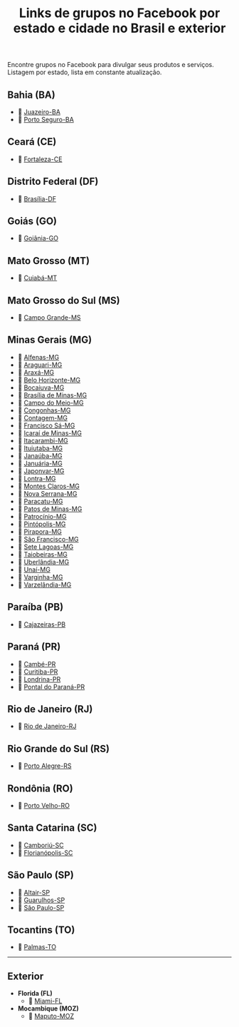 <header>
  <h1>Links de grupos no Facebook por estado e cidade no Brasil e exterior</h1>
</header>

<p>
  Encontre grupos no Facebook para divulgar seus produtos e serviços. 
  Listagem por estado, lista em constante atualização.
</p>

<section>
  <h2>Bahia (BA)</h2>
  <ul>
    <li>🔗 <a href="https://www.facebook.com/groups/juazeirobahiabrasil/" target="_blank">Juazeiro-BA</a></li>
    <li>🔗 <a href="https://www.facebook.com/groups/portosegurobrasil/" target="_blank">Porto Seguro-BA</a></li>
  </ul>
</section>

<section>
  <h2>Ceará (CE)</h2>
  <ul>
    <li>🔗 <a href="https://www.facebook.com/groups/fortalezacebrasil/" target="_blank">Fortaleza-CE</a></li>
  </ul>
</section>

<section>
  <h2>Distrito Federal (DF)</h2>
  <ul>
    <li>🔗 <a href="https://www.facebook.com/groups/brasiliadfbrasil/" target="_blank">Brasília-DF</a></li>
  </ul>
</section>

<section>
  <h2>Goiás (GO)</h2>
  <ul>
    <li>🔗 <a href="https://www.facebook.com/groups/goianiagoiasbrasil/" target="_blank">Goiânia-GO</a></li>
  </ul>
</section>

<section>
  <h2>Mato Grosso (MT)</h2>
  <ul>
    <li>🔗 <a href="https://www.facebook.com/groups/cuiababrasil/" target="_blank">Cuiabá-MT</a></li>
  </ul>
</section>

<section>
  <h2>Mato Grosso do Sul (MS)</h2>
  <ul>
    <li>🔗 <a href="https://www.facebook.com/groups/campograndematogrossosul/" target="_blank">Campo Grande-MS</a></li>
  </ul>
</section>

<section>
  <h2>Minas Gerais (MG)</h2>
  <ul>
    <li>🔗 <a href="https://www.facebook.com/groups/alfenasminasgeraisbrasil/" target="_blank">Alfenas-MG</a></li>
    <li>🔗 <a href="https://www.facebook.com/groups/araguariminasgeraisbrasil/" target="_blank">Araguari-MG</a></li>
    <li>🔗 <a href="https://www.facebook.com/groups/araxaminasgeraisbrasil/" target="_blank">Araxá-MG</a></li>
    <li>🔗 <a href="https://www.facebook.com/groups/belohorizonteminasgerais/" target="_blank">Belo Horizonte-MG</a></li>
    <li>🔗 <a href="https://www.facebook.com/groups/bocaiuvamgbrasil/" target="_blank">Bocaiuva-MG</a></li>
    <li>🔗 <a href="https://www.facebook.com/groups/brasiliademinasmg/" target="_blank">Brasília de Minas-MG</a></li>
    <li>🔗 <a href="https://www.facebook.com/groups/campodomeiominasgerais/" target="_blank">Campo do Meio-MG</a></li>
    <li>🔗 <a href="https://www.facebook.com/groups/congonhasminasgerais/" target="_blank">Congonhas-MG</a></li>
    <li>🔗 <a href="https://www.facebook.com/groups/contagemminasgeraisbrasil/" target="_blank">Contagem-MG</a></li>
    <li>🔗 <a href="https://www.facebook.com/groups/franciscosaminasgeraisbrasil/" target="_blank">Francisco Sá-MG</a></li>
    <li>🔗 <a href="https://www.facebook.com/groups/icaraideminasmgbrasil/" target="_blank">Icaraí de Minas-MG</a></li>
    <li>🔗 <a href="https://www.facebook.com/groups/itacarambinortedeminas/" target="_blank">Itacarambi-MG</a></li>
    <li>🔗 <a href="https://www.facebook.com/groups/ituiutabaminasgeraisbrasil/" target="_blank">Ituiutaba-MG</a></li>
    <li>🔗 <a href="https://www.facebook.com/groups/janaubaminasgeraisbrasil/" target="_blank">Janaúba-MG</a></li>
    <li>🔗 <a href="https://www.facebook.com/groups/januariaminasgerais/" target="_blank">Januária-MG</a></li>
    <li>🔗 <a href="https://www.facebook.com/groups/japonvarmg/" target="_blank">Japonvar-MG</a></li>
    <li>🔗 <a href="https://www.facebook.com/groups/lontramgbrasil/" target="_blank">Lontra-MG</a></li>
    <li>🔗 <a href="https://www.facebook.com/groups/montesclarosnortedeminas/" target="_blank">Montes Claros-MG</a></li>
    <li>🔗 <a href="https://www.facebook.com/groups/novaserranamg/" target="_blank">Nova Serrana-MG</a></li>
    <li>🔗 <a href="https://www.facebook.com/groups/paracatubrasil/" target="_blank">Paracatu-MG</a></li>
    <li>🔗 <a href="https://www.facebook.com/groups/patosdeminasminasgerais/" target="_blank">Patos de Minas-MG</a></li>
    <li>🔗 <a href="https://www.facebook.com/groups/patrociniominasgeraisbrasil/" target="_blank">Patrocínio-MG</a></li>
    <li>🔗 <a href="https://www.facebook.com/groups/pintopolisminasgeraisbrasil/" target="_blank">Pintópolis-MG</a></li>
    <li>🔗 <a href="https://www.facebook.com/groups/piraporaminasgerais/" target="_blank">Pirapora-MG</a></li>
    <li>🔗 <a href="https://www.facebook.com/groups/saofranciscominasgerais/" target="_blank">São Francisco-MG</a></li>
    <li>🔗 <a href="https://www.facebook.com/groups/setelagoasminasgeraisbrasil/" target="_blank">Sete Lagoas-MG</a></li>
    <li>🔗 <a href="https://www.facebook.com/groups/taiobeirasminasgeraisbrasil/" target="_blank">Taiobeiras-MG</a></li>
    <li>🔗 <a href="https://www.facebook.com/groups/uberlandiamgbrasil/" target="_blank">Uberlândia-MG</a></li>
    <li>🔗 <a href="https://www.facebook.com/groups/unaiminasgeraisbrasil/" target="_blank">Unaí-MG</a></li>
    <li>🔗 <a href="https://www.facebook.com/groups/varginhamgbrasil/" target="_blank">Varginha-MG</a></li>
    <li>🔗 <a href="https://www.facebook.com/groups/varzelandiamgbrasil/" target="_blank">Varzelândia-MG</a></li>
  </ul>
</section>

<section>
  <h2>Paraíba (PB)</h2>
  <ul>
    <li>🔗 <a href="https://www.facebook.com/groups/cajazeirasparaiba/" target="_blank">Cajazeiras-PB</a></li>
  </ul>
</section>

<section>
  <h2>Paraná (PR)</h2>
  <ul>
    <li>🔗 <a href="https://www.facebook.com/groups/cambeparanabrasil/" target="_blank">Cambé-PR</a></li>
    <li>🔗 <a href="https://www.facebook.com/groups/curitibaparanabrasil/" target="_blank">Curitiba-PR</a></li>
    <li>🔗 <a href="https://www.facebook.com/groups/londrinaparanabrasil/" target="_blank">Londrina-PR</a></li>
    <li>🔗 <a href="https://www.facebook.com/groups/pontalparanabrasil/" target="_blank">Pontal do Paraná-PR</a></li>
  </ul>
</section>

<section>
  <h2>Rio de Janeiro (RJ)</h2>
  <ul>
    <li>🔗 <a href="https://www.facebook.com/groups/riodejaneirobrasil/" target="_blank">Rio de Janeiro-RJ</a></li>
  </ul>
</section>

<section>
  <h2>Rio Grande do Sul (RS)</h2>
  <ul>
    <li>🔗 <a href="https://www.facebook.com/groups/portoalegreriograndedosulbrasil/" target="_blank">Porto Alegre-RS</a></li>
  </ul>
</section>

<section>
  <h2>Rondônia (RO)</h2>
  <ul>
    <li>🔗 <a href="https://www.facebook.com/groups/portovelhorobrasil/" target="_blank">Porto Velho-RO</a></li>
  </ul>
</section>

<section>
  <h2>Santa Catarina (SC)</h2>
  <ul>
    <li>🔗 <a href="https://www.facebook.com/groups/camboriuscbrasil/" target="_blank">Camboriú-SC</a></li>
    <li>🔗 <a href="https://www.facebook.com/groups/florianopolissantacatarina/" target="_blank">Florianópolis-SC</a></li>
  </ul>
</section>

<section>
  <h2>São Paulo (SP)</h2>
  <ul>
    <li>🔗 <a href="https://www.facebook.com/groups/altairsp/" target="_blank">Altair-SP</a></li>
    <li>🔗 <a href="https://www.facebook.com/groups/guarulhosaopaulobrasil/" target="_blank">Guarulhos-SP</a></li>
    <li>🔗 <a href="https://www.facebook.com/groups/saopaulobrazil/" target="_blank">São Paulo-SP</a></li>
  </ul>
</section>

<section>
  <h2>Tocantins (TO)</h2>
  <ul>
    <li>🔗 <a href="https://www.facebook.com/groups/palmastobrasil/" target="_blank">Palmas-TO</a></li>
  </ul>
</section>

<hr>

<section>
  <h2>Exterior</h2>
  <ul>
    <li>
      <strong>Florida (FL)</strong>
      <ul>
        <li>🔗 <a href="https://www.facebook.com/groups/miamifloridaeua/" target="_blank">Miami-FL</a></li>
      </ul>
    </li>
    <li>
      <strong>Mocambique (MOZ)</strong>
      <ul>
        <li>🔗 <a href="https://www.facebook.com/groups/maputomocambique/" target="_blank">Maputo-MOZ</a></li>
      </ul>
    </li>
  </ul>
</section>